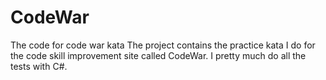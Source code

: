 # CodeWar
The code for code war kata 
The project contains the practice kata I do for the code skill improvement site called CodeWar. I pretty much do all the tests with C#. 
